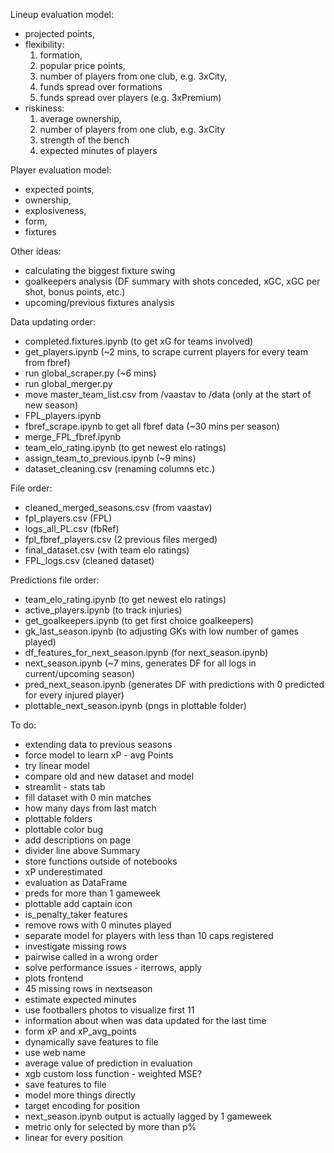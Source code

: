 Lineup evaluation model:
- projected points,
- flexibility:
  1. formation,
  2. popular price points,
  3. number of players from one club, e.g. 3xCity,
  4. funds spread over formations
  5. funds spread over players (e.g. 3xPremium)
- riskiness:
  1. average ownership,
  2. number of players from one club, e.g. 3xCity
  3. strength of the bench
  4. expected minutes of players


Player evaluation model:
- expected points,
- ownership,
- explosiveness,
- form,
- fixtures


Other ideas:
- calculating the biggest fixture swing
- goalkeepers analysis (DF summary with shots conceded, xGC, xGC per shot, bonus points, etc.)
- upcoming/previous fixtures analysis


Data updating order:
- completed.fixtures.ipynb (to get xG for teams involved)
- get_players.ipynb (~2 mins, to scrape current players for every team from fbref)
- run global_scraper.py (~6 mins)
- run global_merger.py
- move master_team_list.csv from /vaastav to /data (only at the start of new season)
- FPL_players.ipynb
- fbref_scrape.ipynb to get all fbref data (~30 mins per season)
- merge_FPL_fbref.ipynb
- team_elo_rating.ipynb (to get newest elo ratings)
- assign_team_to_previous.ipynb (~9 mins)
- dataset_cleaning.csv (renaming columns etc.)


File order:
- cleaned_merged_seasons.csv (from vaastav)
- fpl_players.csv (FPL)
- logs_all_PL.csv (fbRef)
- fpl_fbref_players.csv (2 previous files merged)
- final_dataset.csv (with team elo ratings)
- FPL_logs.csv (cleaned dataset)


Predictions file order:
- team_elo_rating.ipynb (to get newest elo ratings)
- active_players.ipynb (to track injuries)
- get_goalkeepers.ipynb (to get first choice goalkeepers)
- gk_last_season.ipynb (to adjusting GKs with low number of games played)
- df_features_for_next_season.ipynb (for next_season.ipynb)
- next_season.ipynb (~7 mins, generates DF for all logs in current/upcoming season)
- pred_next_season.ipynb (generates DF with predictions with 0 predicted for every injured player)
- plottable_next_season.ipynb (pngs in plottable folder)


To do:
- extending data to previous seasons
- force model to learn xP - avg Points
- try linear model
- compare old and new dataset and model
- streamlit - stats tab
- fill dataset with 0 min matches
- how many days from last match
- plottable folders
- plottable color bug
- add descriptions on page
- divider line above Summary
- store functions outside of notebooks
- xP underestimated
- evaluation as DataFrame
- preds for more than 1 gameweek
- plottable add captain icon
- is_penalty_taker features
- remove rows with 0 minutes played
- separate model for players with less than 10 caps registered
- investigate missing rows
- pairwise called in a wrong order
- solve performance issues - iterrows, apply 
- plots frontend
- 45 missing rows in nextseason
- estimate expected minutes
- use footballers photos to visualize first 11
- information about when was data updated for the last time
- form xP and xP_avg_points
- dynamically save features to file
- use web name
- average value of prediction in evaluation
- xgb custom loss function - weighted MSE?
- save features to file
- model more things directly
- target encoding for position
- next_season.ipynb output is actually lagged by 1 gameweek
- metric only for selected by more than p%
- linear for every position